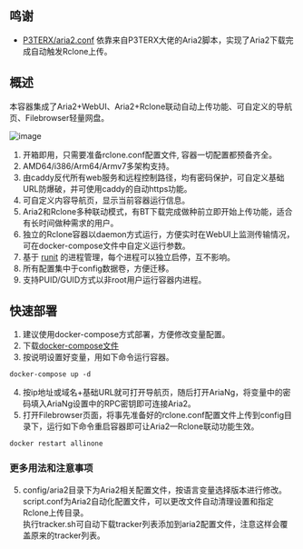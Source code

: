 ## 鸣谢

- [P3TERX/aria2.conf](https://github.com/P3TERX/aria2.conf)  依靠来自P3TERX大佬的Aria2脚本，实现了Aria2下载完成自动触发Rclone上传。


## 概述

本容器集成了Aria2+WebUI、Aria2+Rclone联动自动上传功能、可自定义的导航页、Filebrowser轻量网盘。

![image](https://user-images.githubusercontent.com/98247050/163658943-4df3e534-248a-46c5-b832-bfa6957c46c8.png)
 
 1. 开箱即用，只需要准备rclone.conf配置文件, 容器一切配置都预备齐全。
 2. AMD64/i386/Arm64/Armv7多架构支持。
 3. 由caddy反代所有web服务和远程控制路径，均有密码保护，可自定义基础URL防爆破，并可使用caddy的自动https功能。
 4. 可自定义内容导航页，显示当前容器运行信息。
 5. Aria2和Rclone多种联动模式，有BT下载完成做种前立即开始上传功能，适合有长时间做种需求的用户。
 6. 独立的Rclone容器以daemon方式运行，方便实时在WebUI上监测传输情况，可在docker-compose文件中自定义运行参数。
 7. 基于 [runit](http://smarden.org/runit/index.html) 的进程管理，每个进程可以独立启停，互不影响。
 8. 所有配置集中于config数据卷，方便迁移。
 9. 支持PUID/GUID方式以非root用户运行容器内进程。

## 快速部署
 
 1. 建议使用docker-compose方式部署，方便修改变量配置。
 2. 下载[docker-compose文件](https://raw.githubusercontent.com/wy580477/Aria2-AIO-Container/master/docker-compose.yml)
 3. 按说明设置好变量，用如下命令运行容器。
```
docker-compose up -d
```
 4. 按ip地址或域名+基础URL就可打开导航页，随后打开AriaNg，将变量中的密码填入AriaNg设置中的RPC密钥即可连接Aria2。
 5. 打开Filebrowser页面，将事先准备好的rclone.conf配置文件上传到config目录下，运行如下命令重启容器即可让Aria2—Rclone联动功能生效。
```
docker restart allinone
```

### 更多用法和注意事项
 5. config/aria2目录下为Aria2相关配置文件，按语言变量选择版本进行修改。   
    script.conf为Aria2自动化配置文件，可以更改文件自动清理设置和指定Rclone上传目录。   
    执行tracker.sh可自动下载tracker列表添加到aria2配置文件，注意这样会覆盖原来的tracker列表。
    
 


